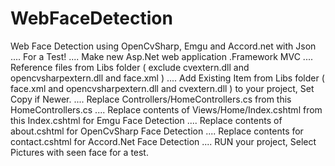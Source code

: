 # WebFaceDetection
Web Face Detection using OpenCvSharp, Emgu  and Accord.net with Json
....
For a Test!
....
Make new Asp.Net web application .Framework MVC
....
Reference files from Libs folder ( exclude cvextern.dll and opencvsharpextern.dll and face.xml )
....
Add Existing Item from Libs folder ( face.xml and opencvsharpextern.dll and cvextern.dll ) to your project, Set Copy if Newer.
....
Replace Controllers/HomeControllers.cs from this HomeControllers.cs
....
Replace contents of Views/Home/Index.cshtml from this Index.cshtml for Emgu Face Detection
....
Replace contents of about.cshtml for OpenCvSharp Face Detection
....
Replace contents for contact.cshtml for Accord.Net Face Detection
....
RUN your project, Select Pictures with seen face for a test.
